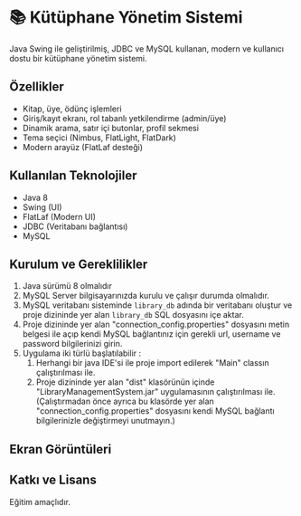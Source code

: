 # 📚 Kütüphane Yönetim Sistemi

Java Swing ile geliştirilmiş, JDBC ve MySQL kullanan, modern ve kullanıcı dostu bir kütüphane yönetim sistemi.

## Özellikler
- Kitap, üye, ödünç işlemleri
- Giriş/kayıt ekranı, rol tabanlı yetkilendirme (admin/üye)
- Dinamik arama, satır içi butonlar, profil sekmesi
- Tema seçici (Nimbus, FlatLight, FlatDark)
- Modern arayüz (FlatLaf desteği)

## Kullanılan Teknolojiler

- Java 8
- Swing (UI)
- FlatLaf (Modern UI)
- JDBC (Veritabanı bağlantısı)
- MySQL

## Kurulum ve Gereklilikler
1. Java sürümü 8 olmalıdır
2. MySQL Server bilgisayarınızda kurulu ve çalışır durumda olmalıdır.
3. MySQL veritabanı sisteminde `library_db` adında bir veritabanı oluştur ve proje dizininde yer alan `library_db` SQL dosyasını içe aktar.
4. Proje dizininde yer alan "connection_config.properties" dosyasını metin belgesi ile açıp kendi MySQL bağlantınız için gerekli url, username ve password bilgilerinizi girin.
3. Uygulama iki türlü başlatılabilir :
	1. Herhangi bir java IDE'si ile proje import edilerek "Main" classın çalıştırılması ile.
	2. Proje dizininde yer alan "dist" klasörünün içinde "LibraryManagementSystem.jar" uygulamasının çalıştırılması ile. (Çalıştırmadan önce ayrıca bu klasörde yer alan "connection_config.properties" dosyasını kendi MySQL bağlantı bilgilerinizle değiştirmeyi unutmayın.)

## Ekran Görüntüleri


## Katkı ve Lisans
Eğitim amaçlıdır.